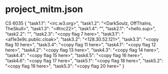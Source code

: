 # project_mitm.json
 CS 6035
{
	"task1.1": "<irc.w3.org>",
	"task1.2": "<DarkSoulz, OffThaIns, TheSkull>",
	"task1.3": "<#tnc22>",
	"task1.4": "<Bc6e547fa5333adf8709439a92a484d9>",
	"task2.1": "<hello.sup>",
	"task2.2": "<LAG>",
	"task2.3": "<copy flag 7 here>",
	"task3.1": "<a11e3e9c.public.cloak>",
	"task3.2": "<128.30.52.121>",
	"task3.3": "<copy flag 10 here>",
	"task3.4": "<copy flag 11 here>",
	"task4.1": "<copy flag 12 here>",
	"task4.2": "<copy flag 13 here>",
	"task4.3": "<copy flag 14 here>",
	"task4.4": "<copy flag 15 here>",
	"task4.5": "<copy flag 16 here>",
	"task4.6": "<copy flag 17 here>",
	"task5.1": "<copy flag 18 here>",
	"task5.2": "<copy flag 19 here>",
	"task5.3": "<copy flag 20 here>"
}
